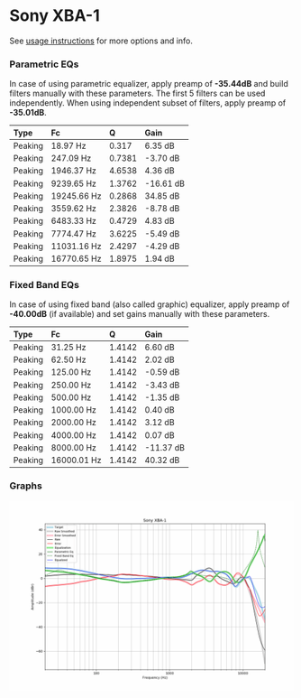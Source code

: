# Sony XBA-1
See [usage instructions](https://github.com/jaakkopasanen/AutoEq#usage) for more options and info.

### Parametric EQs
In case of using parametric equalizer, apply preamp of **-35.44dB** and build filters manually
with these parameters. The first 5 filters can be used independently.
When using independent subset of filters, apply preamp of **-35.01dB**.

| Type    | Fc          |      Q | Gain      |
|:--------|:------------|:-------|:----------|
| Peaking | 18.97 Hz    | 0.317  | 6.35 dB   |
| Peaking | 247.09 Hz   | 0.7381 | -3.70 dB  |
| Peaking | 1946.37 Hz  | 4.6538 | 4.36 dB   |
| Peaking | 9239.65 Hz  | 1.3762 | -16.61 dB |
| Peaking | 19245.66 Hz | 0.2868 | 34.85 dB  |
| Peaking | 3559.62 Hz  | 2.3826 | -8.78 dB  |
| Peaking | 6483.33 Hz  | 0.4729 | 4.83 dB   |
| Peaking | 7774.47 Hz  | 3.6225 | -5.49 dB  |
| Peaking | 11031.16 Hz | 2.4297 | -4.29 dB  |
| Peaking | 16770.65 Hz | 1.8975 | 1.94 dB   |

### Fixed Band EQs
In case of using fixed band (also called graphic) equalizer, apply preamp of **-40.00dB**
(if available) and set gains manually with these parameters.

| Type    | Fc          |      Q | Gain      |
|:--------|:------------|:-------|:----------|
| Peaking | 31.25 Hz    | 1.4142 | 6.60 dB   |
| Peaking | 62.50 Hz    | 1.4142 | 2.02 dB   |
| Peaking | 125.00 Hz   | 1.4142 | -0.59 dB  |
| Peaking | 250.00 Hz   | 1.4142 | -3.43 dB  |
| Peaking | 500.00 Hz   | 1.4142 | -1.35 dB  |
| Peaking | 1000.00 Hz  | 1.4142 | 0.40 dB   |
| Peaking | 2000.00 Hz  | 1.4142 | 3.12 dB   |
| Peaking | 4000.00 Hz  | 1.4142 | 0.07 dB   |
| Peaking | 8000.00 Hz  | 1.4142 | -11.37 dB |
| Peaking | 16000.01 Hz | 1.4142 | 40.32 dB  |

### Graphs
![](./Sony%20XBA-1.png)